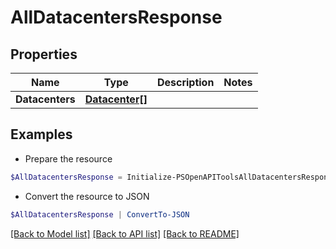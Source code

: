 # AllDatacentersResponse
## Properties

Name | Type | Description | Notes
------------ | ------------- | ------------- | -------------
**Datacenters** | [**Datacenter[]**](Datacenter.md) |  | 

## Examples

- Prepare the resource
```powershell
$AllDatacentersResponse = Initialize-PSOpenAPIToolsAllDatacentersResponse  -Datacenters null
```

- Convert the resource to JSON
```powershell
$AllDatacentersResponse | ConvertTo-JSON
```

[[Back to Model list]](../README.md#documentation-for-models) [[Back to API list]](../README.md#documentation-for-api-endpoints) [[Back to README]](../README.md)

